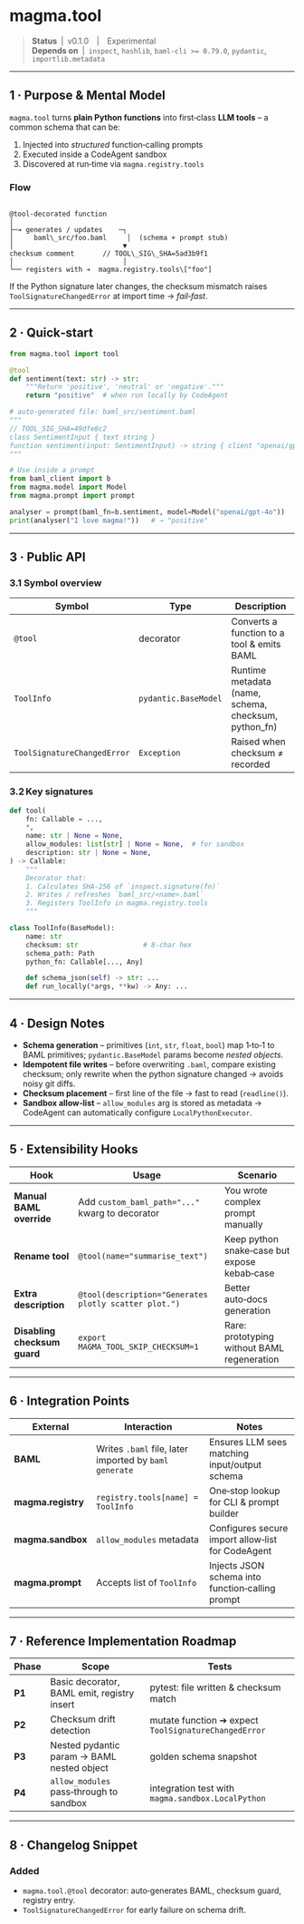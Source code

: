 # magma.tool

> **Status** | v0.1.0 | Experimental  
> **Depends on** | `inspect`, `hashlib`, `baml-cli >= 0.79.0`, `pydantic`, `importlib.metadata`  

---

## 1 · Purpose & Mental Model
`magma.tool` turns **plain Python functions** into first‑class **LLM tools** – a common schema that can be:

1. Injected into *structured* function‑calling prompts  
2. Executed inside a CodeAgent sandbox  
3. Discovered at run‑time via `magma.registry.tools`

### Flow

```

@tool‑decorated function
│
├─➔ generates / updates    ─┐
│     baml\_src/foo.baml     │  (schema + prompt stub)
│                           ▼
checksum comment       // TOOL\_SIG\_SHA=5ad3b9f1
│                           │
└── registers with ➔  magma.registry.tools\["foo"]

````

If the Python signature later changes, the checksum mismatch raises `ToolSignatureChangedError` at import time → *fail‑fast*.

---

## 2 · Quick‑start

```python
from magma.tool import tool

@tool
def sentiment(text: str) -> str:
    """Return 'positive', 'neutral' or 'negative'."""
    return "positive"  # when run locally by CodeAgent

# auto‑generated file: baml_src/sentiment.baml
"""
// TOOL_SIG_SHA=49dfe8c2
class SentimentInput { text string }
function sentiment(input: SentimentInput) -> string { client "openai/gpt-4o" ... }
"""

# Use inside a prompt
from baml_client import b
from magma.model import Model
from magma.prompt import prompt

analyser = prompt(baml_fn=b.sentiment, model=Model("openai/gpt-4o"))
print(analyser("I love magma!"))   # → "positive"
````

---

## 3 · Public API

### 3.1 Symbol overview

| Symbol                      | Type                 | Description                                           |
| --------------------------- | -------------------- | ----------------------------------------------------- |
| `@tool`                     | decorator            | Converts a function to a tool & emits BAML            |
| `ToolInfo`                  | `pydantic.BaseModel` | Runtime metadata (name, schema, checksum, python\_fn) |
| `ToolSignatureChangedError` | `Exception`          | Raised when checksum ≠ recorded                       |

### 3.2 Key signatures

```python
def tool(
    fn: Callable = ...,
    *,
    name: str | None = None,
    allow_modules: list[str] | None = None,  # for sandbox
    description: str | None = None,
) -> Callable:
    """
    Decorator that:
    1. Calculates SHA‑256 of `inspect.signature(fn)`
    2. Writes / refreshes `baml_src/<name>.baml`
    3. Registers ToolInfo in magma.registry.tools
    """
```

```python
class ToolInfo(BaseModel):
    name: str
    checksum: str                # 8‑char hex
    schema_path: Path
    python_fn: Callable[..., Any]

    def schema_json(self) -> str: ...
    def run_locally(*args, **kw) -> Any: ...
```

---

## 4 · Design Notes

* **Schema generation** – primitives (`int`, `str`, `float`, `bool`) map 1‑to‑1 to BAML primitives; `pydantic.BaseModel` params become *nested objects*.
* **Idempotent file writes** – before overwriting `.baml`, compare existing checksum; only rewrite when the python signature changed → avoids noisy git diffs.
* **Checksum placement** – first line of the file → fast to read (`readline()`).
* **Sandbox allow‑list** – `allow_modules` arg is stored as metadata → CodeAgent can automatically configure `LocalPythonExecutor`.

---

## 5 · Extensibility Hooks

| Hook                         | Usage                                                 | Scenario                                     |
| ---------------------------- | ----------------------------------------------------- | -------------------------------------------- |
| **Manual BAML override**     | Add `custom_baml_path="..."` kwarg to decorator       | You wrote complex prompt manually            |
| **Rename tool**              | `@tool(name="summarise_text")`                        | Keep python snake‑case but expose kebab‑case |
| **Extra description**        | `@tool(description="Generates plotly scatter plot.")` | Better auto‑docs generation                  |
| **Disabling checksum guard** | `export MAGMA_TOOL_SKIP_CHECKSUM=1`                   | Rare: prototyping without BAML regeneration  |

---

## 6 · Integration Points

| External           | Interaction                                            | Notes                                             |
| ------------------ | ------------------------------------------------------ | ------------------------------------------------- |
| **BAML**           | Writes `.baml` file, later imported by `baml generate` | Ensures LLM sees matching input/output schema     |
| **magma.registry** | `registry.tools[name] = ToolInfo`                      | One‑stop lookup for CLI & prompt builder          |
| **magma.sandbox**  | `allow_modules` metadata                               | Configures secure import allow‑list for CodeAgent |
| **magma.prompt**   | Accepts list of `ToolInfo`                             | Injects JSON schema into function‑calling prompt  |

---

## 7 · Reference Implementation Roadmap

| Phase  | Scope                                       | Tests                                                |
| ------ | ------------------------------------------- | ---------------------------------------------------- |
| **P1** | Basic decorator, BAML emit, registry insert | pytest: file written & checksum match                |
| **P2** | Checksum drift detection                    | mutate function ➔ expect `ToolSignatureChangedError` |
| **P3** | Nested pydantic param → BAML nested object  | golden schema snapshot                               |
| **P4** | `allow_modules` pass‑through to sandbox     | integration test with `magma.sandbox.LocalPython`    |

---

## 8 · Changelog Snippet


### Added
- `magma.tool.@tool` decorator: auto‑generates BAML, checksum guard, registry entry.
- `ToolSignatureChangedError` for early failure on schema drift.